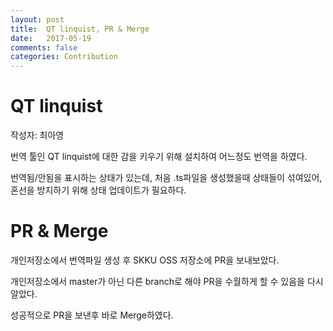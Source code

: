```yaml
---
layout: post
title:  QT linquist, PR & Merge
date:   2017-05-19
comments: false
categories: Contribution
---
```


# QT linquist

작성자: 최아영

번역 툴인 QT linquist에 대한 감을 키우기 위해 설치하여 어느정도 번역을 하였다.

번역됨/안됨을 표시하는 상태가 있는데, 처음 .ts파일을 생성했을때 상태들이 섞여있어, 혼선을 방지하기 위해 상태 업데이트가 필요하다.

# PR & Merge

개인저장소에서 번역파일 생성 후 SKKU OSS 저장소에 PR을 보내보았다.

개인저장소에서 master가 아닌 다른 branch로 해야 PR을 수월하게 할 수 있음을 다시 알았다.

성공적으로 PR을 보낸후 바로 Merge하였다.